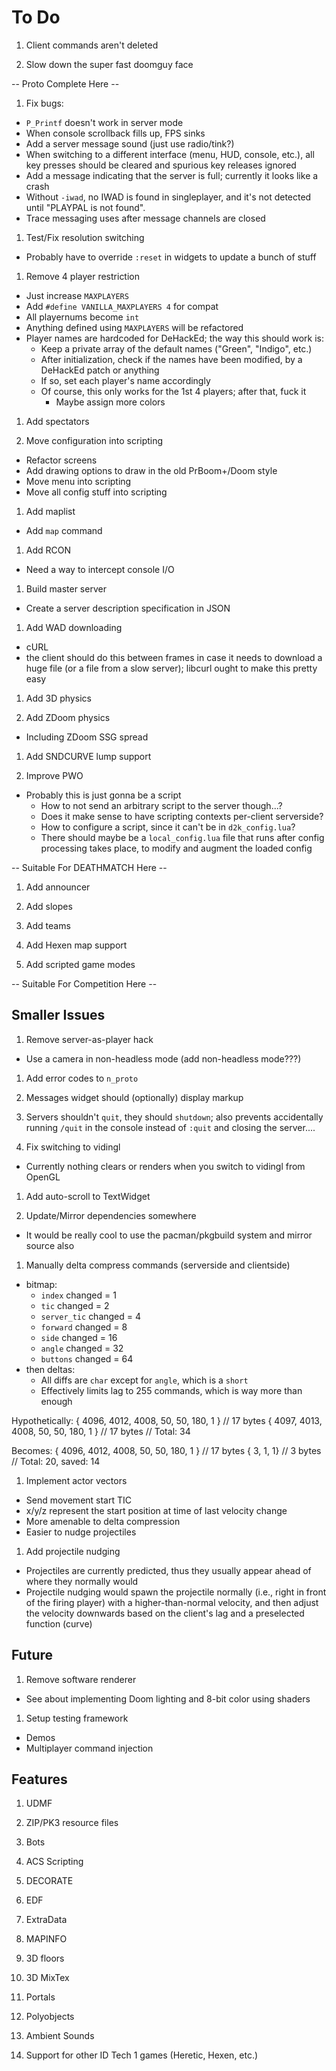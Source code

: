 # To Do

1. Client commands aren't deleted

1. Slow down the super fast doomguy face

-- Proto Complete Here --

1. Fix bugs:
  - `P_Printf` doesn't work in server mode
  - When console scrollback fills up, FPS sinks
  - Add a server message sound (just use radio/tink?)
  - When switching to a different interface (menu, HUD, console, etc.), all key
    presses should be cleared and spurious key releases ignored
  - Add a message indicating that the server is full; currently it looks like a
    crash
  - Without `-iwad`, no IWAD is found in singleplayer, and it's not detected
    until "PLAYPAL is not found".
  - Trace messaging uses after message channels are closed

1. Test/Fix resolution switching
  - Probably have to override `:reset` in widgets to update a bunch of stuff

1. Remove 4 player restriction
  - Just increase `MAXPLAYERS`
  - Add `#define VANILLA_MAXPLAYERS 4` for compat
  - All playernums become `int`
  - Anything defined using `MAXPLAYERS` will be refactored
  - Player names are hardcoded for DeHackEd; the way this should work is:
    - Keep a private array of the default names ("Green", "Indigo", etc.)
    - After initialization, check if the names have been modified, by a
      DeHackEd patch or anything
    - If so, set each player's name accordingly
    - Of course, this only works for the 1st 4 players; after that, fuck it
      - Maybe assign more colors

1. Add spectators

1. Move configuration into scripting
  - Refactor screens
  - Add drawing options to draw in the old PrBoom+/Doom style
  - Move menu into scripting
  - Move all config stuff into scripting

1. Add maplist
  - Add `map` command

1. Add RCON
  - Need a way to intercept console I/O

1. Build master server
  - Create a server description specification in JSON

1. Add WAD downloading
  - cURL
  - the client should do this between frames in case it needs to download a
    huge file (or a file from a slow server); libcurl ought to make this
    pretty easy

1. Add 3D physics

1. Add ZDoom physics
  - Including ZDoom SSG spread

1. Add SNDCURVE lump support

1. Improve PWO
  - Probably this is just gonna be a script
    - How to not send an arbitrary script to the server though...?
    - Does it make sense to have scripting contexts per-client serverside?
    - How to configure a script, since it can't be in `d2k_config.lua`?
    - There should maybe be a `local_config.lua` file that runs after config
      processing takes place, to modify and augment the loaded config

-- Suitable For DEATHMATCH Here --

1. Add announcer

1. Add slopes

1. Add teams

1. Add Hexen map support

1. Add scripted game modes

-- Suitable For Competition Here --

## Smaller Issues

1. Remove server-as-player hack
  - Use a camera in non-headless mode (add non-headless mode???)

1. Add error codes to `n_proto`

1. Messages widget should (optionally) display markup

1. Servers shouldn't `quit`, they should `shutdown`; also prevents accidentally
   running `/quit` in the console instead of `:quit` and closing the server....

1. Fix switching to vidingl
  - Currently nothing clears or renders when you switch to vidingl from OpenGL

1. Add auto-scroll to TextWidget

1. Update/Mirror dependencies somewhere
  - It would be really cool to use the pacman/pkgbuild system and mirror source
    also

1. Manually delta compress commands (serverside and clientside)
  - bitmap:
    - `index` changed      = 1
    - `tic` changed        = 2
    - `server_tic` changed = 4
    - `forward` changed    = 8
    - `side` changed       = 16
    - `angle` changed      = 32
    - `buttons` changed    = 64
  - then deltas:
    - All diffs are `char` except for `angle`, which is a `short`
    - Effectively limits lag to 255 commands, which is way more than enough

  Hypothetically:
    { 4096, 4012, 4008, 50, 50, 180, 1 } // 17 bytes
    { 4097, 4013, 4008, 50, 50, 180, 1 } // 17 bytes
                                         // Total: 34

  Becomes:
    { 4096, 4012, 4008, 50, 50, 180, 1 } // 17 bytes
    { 3, 1, 1}                           //  3 bytes
                                         // Total: 20, saved: 14

1. Implement actor vectors
  - Send movement start TIC
  - x/y/z represent the start position at time of last velocity change
  - More amenable to delta compression
  - Easier to nudge projectiles

1. Add projectile nudging
  - Projectiles are currently predicted, thus they usually appear ahead of
    where they normally would
  - Projectile nudging would spawn the projectile normally (i.e., right in
    front of the firing player) with a higher-than-normal velocity, and then
    adjust the velocity downwards based on the client's lag and a preselected
    function (curve)

## Future

1. Remove software renderer
  - See about implementing Doom lighting and 8-bit color using shaders

1. Setup testing framework
  - Demos
  - Multiplayer command injection

## Features

1. UDMF

1. ZIP/PK3 resource files

1. Bots

1. ACS Scripting

1. DECORATE

1. EDF

1. ExtraData

1. MAPINFO

1. 3D floors

1. 3D MixTex

1. Portals

1. Polyobjects

1. Ambient Sounds

1. Support for other ID Tech 1 games (Heretic, Hexen, etc.)

<!-- vi: set et ts=4 sw=4 tw=79: -->

